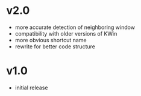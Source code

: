 # v2.0

- more accurate detection of neighboring window
- compatibility with older versions of KWin
- more obvious shortcut name
- rewrite for better code structure

# v1.0

- initial release